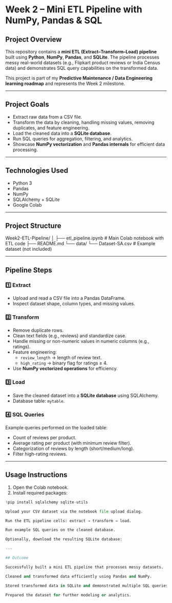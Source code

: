 # Week 2 – Mini ETL Pipeline with NumPy, Pandas & SQL

## Project Overview
This repository contains a **mini ETL (Extract–Transform–Load) pipeline** built using **Python**, **NumPy**, **Pandas**, and **SQLite**. The pipeline processes messy real-world datasets (e.g., Flipkart product reviews or India Census data) and demonstrates SQL query capabilities on the transformed data.

This project is part of my **Predictive Maintenance / Data Engineering learning roadmap** and represents the Week 2 milestone.

---

## Project Goals
- Extract raw data from a CSV file.
- Transform the data by cleaning, handling missing values, removing duplicates, and feature engineering.
- Load the cleaned data into a **SQLite database**.
- Run SQL queries for aggregation, filtering, and analytics.
- Showcase **NumPy vectorization** and **Pandas internals** for efficient data processing.

---

## Technologies Used
- Python 3
- Pandas
- NumPy
- SQLAlchemy + SQLite
- Google Colab

---

## Project Structure
Week2-ETL-Pipeline/
│
├── etl_pipeline.ipynb # Main Colab notebook with ETL code
├── README.md
└── data/
└── Dataset-SA.csv # Example dataset (not included)

---

## Pipeline Steps

### 1️⃣ Extract
- Upload and read a CSV file into a Pandas DataFrame.
- Inspect dataset shape, column types, and missing values.

### 2️⃣ Transform
- Remove duplicate rows.
- Clean text fields (e.g., reviews) and standardize case.
- Handle missing or non-numeric values in numeric columns (e.g., ratings).
- Feature engineering:
  - `review_length` → length of review text.
  - `high_rating` → binary flag for ratings ≥ 4.
- Use **NumPy vectorized operations** for efficiency.

### 3️⃣ Load
- Save the cleaned dataset into a **SQLite database** using SQLAlchemy.
- Database table: `mytable`.

### 4️⃣ SQL Queries
Example queries performed on the loaded table:
- Count of reviews per product.
- Average rating per product (with minimum review filter).
- Categorization of reviews by length (short/medium/long).
- Filter high-rating reviews.

---

## Usage Instructions

1. Open the Colab notebook.
2. Install required packages:

```python
!pip install sqlalchemy sqlite-utils

Upload your CSV dataset via the notebook file upload dialog.

Run the ETL pipeline cells: extract → transform → load.

Run example SQL queries on the cleaned database.

Optionally, download the resulting SQLite database:

---

## Outcome

Successfully built a mini ETL pipeline that processes messy datasets.

Cleaned and transformed data efficiently using Pandas and NumPy.

Stored transformed data in SQLite and demonstrated multiple SQL queries.

Prepared the dataset for further modeling or analytics.
